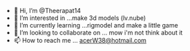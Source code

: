 - 👋 Hi, I’m @Theerapat14
- 👀 I’m interested in ...make 3d models (lv.nube)
- 🌱 I’m currently learning ...rigmodel and make a little game
- 💞️ I’m looking to collaborate on ... mow i'm not think about it
- 📫 How to reach me ... acerW38@hotmail.com

<!---
Theerapat14/Theerapat14 is a ✨ special ✨ repository because its `README.md` (this file) appears on your GitHub profile.
You can click the Preview link to take a look at your changes.
--->
